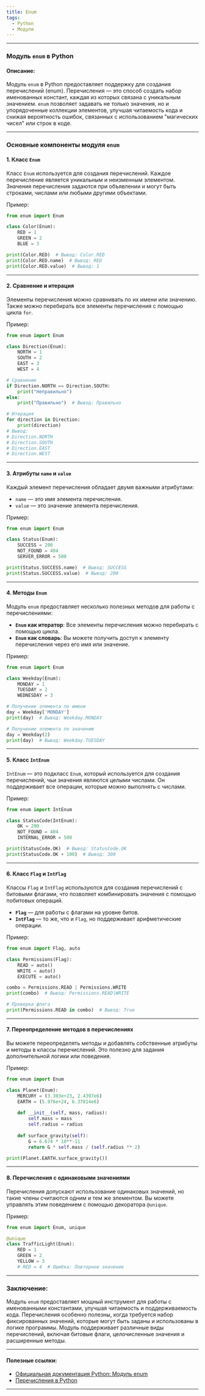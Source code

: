 ```yaml
---
title: Enum
tags:
  - Python
  - Модули
---
```

---
### Модуль `enum` в Python

#### Описание:
Модуль `enum` в Python предоставляет поддержку для создания перечислений (enum). Перечисления — это способ создать набор именованных констант, каждая из которых связана с уникальным значением. `enum` позволяет задавать не только значения, но и упорядоченные коллекции элементов, улучшая читаемость кода и снижая вероятность ошибок, связанных с использованием "магических чисел" или строк в коде.

---

### Основные компоненты модуля `enum`

#### 1. **Класс `Enum`**

Класс `Enum` используется для создания перечислений. Каждое перечисление является уникальным и неизменным элементом. Значения перечисления задаются при объявлении и могут быть строками, числами или любыми другими объектами.

Пример:
```python
from enum import Enum

class Color(Enum):
    RED = 1
    GREEN = 2
    BLUE = 3

print(Color.RED)  # Вывод: Color.RED
print(Color.RED.name)  # Вывод: RED
print(Color.RED.value)  # Вывод: 1
```

---

#### 2. **Сравнение и итерация**

Элементы перечисления можно сравнивать по их имени или значению. Также можно перебирать все элементы перечисления с помощью цикла `for`.

Пример:
```python
from enum import Enum

class Direction(Enum):
    NORTH = 1
    SOUTH = 2
    EAST = 3
    WEST = 4

# Сравнение
if Direction.NORTH == Direction.SOUTH:
    print("Неправильно")
else:
    print("Правильно")  # Вывод: Правильно

# Итерация
for direction in Direction:
    print(direction)
# Вывод:
# Direction.NORTH
# Direction.SOUTH
# Direction.EAST
# Direction.WEST
```

---

#### 3. **Атрибуты `name` и `value`**

Каждый элемент перечисления обладает двумя важными атрибутами:
- `name` — это имя элемента перечисления.
- `value` — это значение элемента перечисления.

Пример:
```python
from enum import Enum

class Status(Enum):
    SUCCESS = 200
    NOT_FOUND = 404
    SERVER_ERROR = 500

print(Status.SUCCESS.name)  # Вывод: SUCCESS
print(Status.SUCCESS.value)  # Вывод: 200
```

---

#### 4. **Методы `Enum`**

Модуль `enum` предоставляет несколько полезных методов для работы с перечислениями:

- **`Enum` как итератор**: Все элементы перечисления можно перебирать с помощью цикла.
- **`Enum` как словарь**: Вы можете получить доступ к элементу перечисления через его имя или значение.

Пример:
```python
from enum import Enum

class Weekday(Enum):
    MONDAY = 1
    TUESDAY = 2
    WEDNESDAY = 3

# Получение элемента по имени
day = Weekday['MONDAY']
print(day)  # Вывод: Weekday.MONDAY

# Получение элемента по значению
day = Weekday(2)
print(day)  # Вывод: Weekday.TUESDAY
```

---

#### 5. **Класс `IntEnum`**

`IntEnum` — это подкласс `Enum`, который используется для создания перечислений, чьи значения являются целыми числами. Он поддерживает все операции, которые можно выполнять с числами.

Пример:
```python
from enum import IntEnum

class StatusCode(IntEnum):
    OK = 200
    NOT_FOUND = 404
    INTERNAL_ERROR = 500

print(StatusCode.OK)  # Вывод: StatusCode.OK
print(StatusCode.OK + 100)  # Вывод: 300
```

---

#### 6. **Класс `Flag` и `IntFlag`**

Классы `Flag` и `IntFlag` используются для создания перечислений с битовыми флагами, что позволяет комбинировать значения с помощью побитовых операций.

- **`Flag`** — для работы с флагами на уровне битов.
- **`IntFlag`** — то же, что и `Flag`, но поддерживает арифметические операции.

Пример:
```python
from enum import Flag, auto

class Permissions(Flag):
    READ = auto()
    WRITE = auto()
    EXECUTE = auto()

combo = Permissions.READ | Permissions.WRITE
print(combo)  # Вывод: Permissions.READ|WRITE

# Проверка флага
print(Permissions.READ in combo)  # Вывод: True
```

---

#### 7. **Переопределение методов в перечислениях**

Вы можете переопределять методы и добавлять собственные атрибуты и методы в классы перечислений. Это полезно для задания дополнительной логики или поведения.

Пример:
```python
from enum import Enum

class Planet(Enum):
    MERCURY = (3.303e+23, 2.4397e6)
    EARTH = (5.976e+24, 6.37814e6)
    
    def __init__(self, mass, radius):
        self.mass = mass
        self.radius = radius
    
    def surface_gravity(self):
        G = 6.674 * 10**-11
        return G * self.mass / (self.radius ** 2)

print(Planet.EARTH.surface_gravity())
```

---

#### 8. **Перечисления с одинаковыми значениями**

Перечисления допускают использование одинаковых значений, но такие члены считаются одним и тем же элементом. Вы можете управлять этим поведением с помощью декоратора `@unique`.

Пример:
```python
from enum import Enum, unique

@unique
class TrafficLight(Enum):
    RED = 1
    GREEN = 2
    YELLOW = 3
    # RED = 4  # Ошибка: Повторное значение
```

---

### Заключение:

Модуль `enum` предоставляет мощный инструмент для работы с именованными константами, улучшая читаемость и поддерживаемость кода. Перечисления особенно полезны, когда требуется набор фиксированных значений, которые могут быть заданы и использованы в логике программы. Модуль поддерживает различные виды перечислений, включая битовые флаги, целочисленные значения и расширенные методы.

---

#### Полезные ссылки:
- [Официальная документация Python: Модуль enum](https://docs.python.org/3/library/enum.html)
- [Перечисления в Python](https://realpython.com/python-enum/)

---
